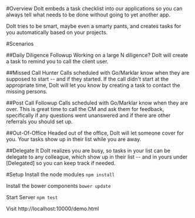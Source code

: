 #Overview
DoIt embeds a task checklist into our applications so you can always tell
what needs to be done without going to yet another app.

DoIt tries to be smart, maybe even a smarty pants, and creates tasks for you
automatically based on your projects.

#Scenarios

##Daily Diligence Followup
Working on a large N diligence? DoIt will create a task to remind you to call
the client user.

##Missed Call Hunter
Calls scheduled with Go/Marklar know when they are supposed to start -- and if
they started. If the call didn't start at the appropriate time, DoIt will let
you know by creating a task to contact the missing persons.

##Post Call Followup
Calls scheduled with Go/Marklar know when they are over. This is great time
to call the CM and ask them for feedback, specifically if any questions went
unanswered and if there are other referrals you should set up.

##Out-Of-Office
Headed out of the office, DoIt will let someone cover for you. Your tasks
show up in their list while you are away.

##Delegate It
DoIt realizes you are busy, so tasks in your list can be delegate to any
colleague, which show up in their list -- and in yours under [Delegated] so you
can keep track if needed.

#Setup
Install the node modules
`npm install`

Install the bower components
`bower update`

Start Server
`npm test`

Visit http://localhost:10000/demo.html